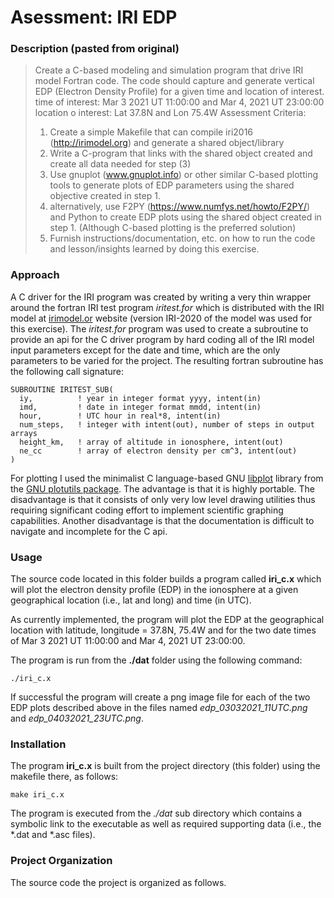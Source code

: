 # Asessment: IRI EDP

### Description (pasted from original)

> Create a C-based modeling and simulation program that drive IRI model Fortran code. The code should capture and generate vertical EDP (Electron Density Profile) for a given time and location of interest.
> time of interest: Mar 3 2021 UT 11:00:00 and Mar 4, 2021 UT 23:00:00 location o interest: Lat 37.8N and Lon 75.4W
> Assessment Criteria:
> 1) Create a simple Makefile that can compile iri2016 (http://irimodel.org) and generate a shared object/library
> 2) Write a C-program that links with the shared object created and create all data needed for step (3)
> 3) Use gnuplot (www.gnuplot.info) or other similar C-based plotting tools to generate plots of EDP parameters using the shared objective created in step 1.
> 4) alternatively, use F2PY (https://www.numfys.net/howto/F2PY/) and Python to create EDP plots using the shared object created in step 1. (Although C-based plotting is the preferred solution)
> 5) Furnish instructions/documentation, etc. on how to run the code and lesson/insights learned by doing this exercise.


### Approach

A C driver for the IRI program was created by writing a very thin wrapper around the fortran IRI test program *iritest.for* which is distributed with the IRI model at [irimodel.or](http://irimodel.org/) website (version IRI-2020 of the model was used for this exercise). The *iritest.for* program was used to create a subroutine to provide an api for the C driver program by hard coding all of the IRI model input parameters except for the date and time, which are the only parameters to be varied for the project. The resulting fortran subroutine has the following call signature:

```
SUBROUTINE IRITEST_SUB(
  iy,          ! year in integer format yyyy, intent(in)
  imd,         ! date in integer format mmdd, intent(in)
  hour,        ! UTC hour in real*8, intent(in)
  num_steps,   ! integer with intent(out), number of steps in output arrays
  height_km,   ! array of altitude in ionosphere, intent(out)
  ne_cc        ! array of electron density per cm^3, intent(out)
)
```


For plotting I used the minimalist C language-based GNU [libplot](https://www.gnu.org/software/plotutils/manual/en/html_node/libplot.html#libplot) library from the [GNU plotutils package](https://www.gnu.org/software/plotutils/manual/en/html_node/index.html). The advantage is that it is highly portable. The disadvantage is that it consists of only very low level drawing utilities thus requiring significant coding effort to implement scientific graphing capabilities. Another disadvantage is that the documentation is difficult to navigate and incomplete for the C api.



### Usage

The source code located in this folder builds a program called **iri_c.x** which will plot the electron density profile (EDP) in the ionosphere at a given geographical location (i.e., lat and long) and time (in UTC).

As currently implemented, the program will plot the EDP at the geographical location with latitude, longitude = 37.8N, 75.4W and for the two date times of Mar 3 2021 UT 11:00:00 and Mar 4, 2021 UT 23:00:00.

The program is run from the **./dat** folder using the following command:

```
./iri_c.x
```

If successful the program will create a png image file for each of the two EDP plots described above in the files named *edp_03032021_11UTC.png* and *edp_04032021_23UTC.png*.


### Installation

The program **iri_c.x** is built from the project directory (this folder) using the makefile there, as follows:

```
make iri_c.x
```

The program is executed from the *./dat* sub directory which contains a symbolic link to the executable as well as required supporting data (i.e., the *.dat and *.asc files).

### Project Organization

The source code the project is organized as follows.








